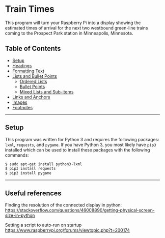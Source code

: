 <a name="top-of-doc"></a>
# Train Times

This program will turn your Raspberry Pi into a display showing the estimated times of arrival for the next two westbound green-line trains coming to the Prospect Park station in Minneapolis, Minnesota. 

## Table of Contents

<!-- TOC depthFrom:1 depthTo:6 withLinks:1 updateOnSave:1 orderedList:0 -->

- [Setup](#code-blocks)
- [Headings](#headings)
- [Formatting Text](#formatting-text)
- [Lists and Bullet Points](#lists-and-bullets)
	- [Ordered Lists](#ordered-lists)
	- [Bullet Points](#bullet-points)
	- [Mixed Lists and Sub-items](#mixed-lists)
- [Links and Anchors](#links)
- [Images](#images)
- [Footnotes](#footnotes)

<!-- TOC -->

[//]: # (In order for headings with spaces to link to an entry in the TOC, you need the HTML-ish line below. The name needs to match what is in the parentheses in the TOC. They are put on the line before the heading so that the heading shows up when the link is clicked.)

---

## Setup

This program was written for Python 3 and requires the following packages: `lxml`, `requests`, and `pygame`. If you have Python 3, you most likely have `pip3` installed which can be used to install these packages with the following commands:

```bash
$ sudo apt-get install python3-lxml
$ pip3 install requests
$ pip3 install pygame
```

---

## Useful references

Finding the resolution of the connected display in python:
https://stackoverflow.com/questions/46008890/getting-physical-screen-size-in-python

Setting a script to auto-run on startup
https://www.raspberrypi.org/forums/viewtopic.php?t=200174
